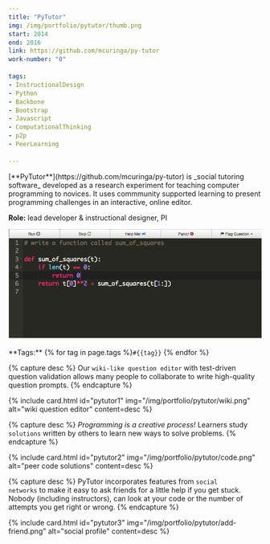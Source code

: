 ```yaml
---
title: "PyTutor"
img: /img/portfolio/pytutor/thumb.png
start: 2014
end: 2016
link: https://github.com/mcuringa/py-tutor
work-number: "0"

tags:
- InstructionalDesign
- Python
- Backbone
- Bootstrap
- Javascript
- ComputationalThinking
- p2p
- PeerLearning

---
```

<div class="row">
  <div class="col-md-5" markdown="1">
[**PyTutor**](https://github.com/mcuringa/py-tutor) is _social tutoring software_ developed as a research experiment for teaching computer programming to novices. It uses commmunity supported learning to present programming challenges in an interactive, online editor.

**Role:** lead developer &amp; instructional designer, PI

  </div>
  <div class="col-md-7" markdown="0">
    <img src="/img/portfolio/pytutor/study.png" class="img-fluid" alt="PyTutor study problem screen">
  </div>
</div>
<br>
**Tags:** {% for tag in page.tags %}<code class="tag">#{{tag}}</code> {% endfor %}
<div class="row">

{% capture desc %}
Our <code>wiki-like question editor</code> with test-driven question validation allows many people to collaborate to write high-quality question prompts.
{% endcapture %}

{% include card.html 
  id="pytutor1" img="/img/portfolio/pytutor/wiki.png" 
  alt="wiki question editor" 
  content=desc %}


{% capture desc %}
<em>Programming is a creative process!</em> Learners study <code>solutions</code> written by others to learn new ways to solve problems.
{% endcapture %}

{% include card.html 
  id="pytutor2" img="/img/portfolio/pytutor/code.png" 
  alt="peer code solutions" 
  content=desc %}


{% capture desc %}
PyTutor incorporates features from <code>social networks</code> to make it
easy to ask friends for a little help if you get stuck. Nobody (including
instructors), can look at your code or the number of attempts you get right or
wrong.
{% endcapture %}

{% include card.html 
  id="pytutor3" 
  img="/img/portfolio/pytutor/add-friend.png" 
  alt="social profile" 
  content=desc %}

</div>

